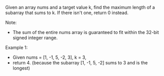 Given an array nums and a target value k, find the maximum length of a 
subarray that sums to k. If there isn't one, return 0 instead.

Note:
- The sum of the entire nums array is guaranteed to fit within the 32-bit 
  signed integer range.


Example 1:
- Given nums = [1, -1, 5, -2, 3], k = 3,
- return 4. (because the subarray [1, -1, 5, -2] sums to 3 and is the longest)